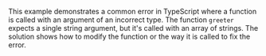 This example demonstrates a common error in TypeScript where a function is called with an argument of an incorrect type. The function `greeter` expects a single string argument, but it's called with an array of strings. The solution shows how to modify the function or the way it is called to fix the error.